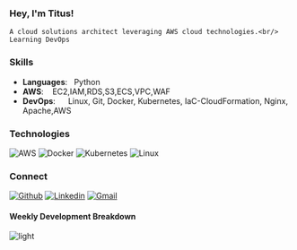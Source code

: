 ### Hey, I'm Titus!
    A cloud solutions architect leveraging AWS cloud technologies.<br/> 
    Learning DevOps
### Skills 
- **Languages**: &nbsp;                          Python
- **AWS**: &nbsp;&nbsp;                          EC2,IAM,RDS,S3,ECS,VPC,WAF
- **DevOps**:  &nbsp;&nbsp;                      Linux, Git, Docker, Kubernetes, IaC-CloudFormation, Nginx, Apache,AWS

### Technologies
![AWS](https://img.shields.io/badge/-AWS-000?&logo=Amazon-AWS&logoColor=F90)
![Docker](https://img.shields.io/badge/-Docker-000?&logo=Docker)
![Kubernetes](https://img.shields.io/badge/-Kubernetes-000?&logo=Kubernetes)
![Linux](https://img.shields.io/badge/-Linux-000?&logo=Linux)

### Connect
[![Github](https://img.shields.io/badge/-Github-000?style=flat&logo=Github&logoColor=white)](https://github.com/lesinko)
[![Linkedin](https://img.shields.io/badge/-LinkedIn-blue?style=flat&logo=Linkedin&logoColor=white)](https://www.linkedin.com/in/titus-lesinko)
[![Gmail](https://img.shields.io/badge/-Gmail-c14438?style=flat&logo=Gmail&logoColor=white)](lesinko2@gmail.com)

#### Weekly Development Breakdown

![light](https://raw.githubusercontent.com/lesinko/lesinko/main/images/wakatime_weekly_language_stats.svg#gh-light-mode-only)
</td>
<td valign="top" width="50%">
